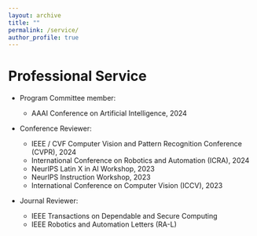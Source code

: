 ```yaml
---
layout: archive
title: ""
permalink: /service/
author_profile: true
---
```


Professional Service
======
* Program Committee member:
  * AAAI Conference on Artificial Intelligence, 2024
 
* Conference Reviewer:
  * IEEE / CVF Computer Vision and Pattern Recognition Conference (CVPR), 2024
  * International Conference on Robotics and Automation (ICRA), 2024
  * NeurIPS Latin X in AI Workshop, 2023
  * NeurIPS Instruction Workshop, 2023
  * International Conference on Computer Vision (ICCV), 2023
  
* Journal Reviewer:
  * IEEE Transactions on Dependable and Secure Computing
  * IEEE Robotics and Automation Letters (RA-L)

